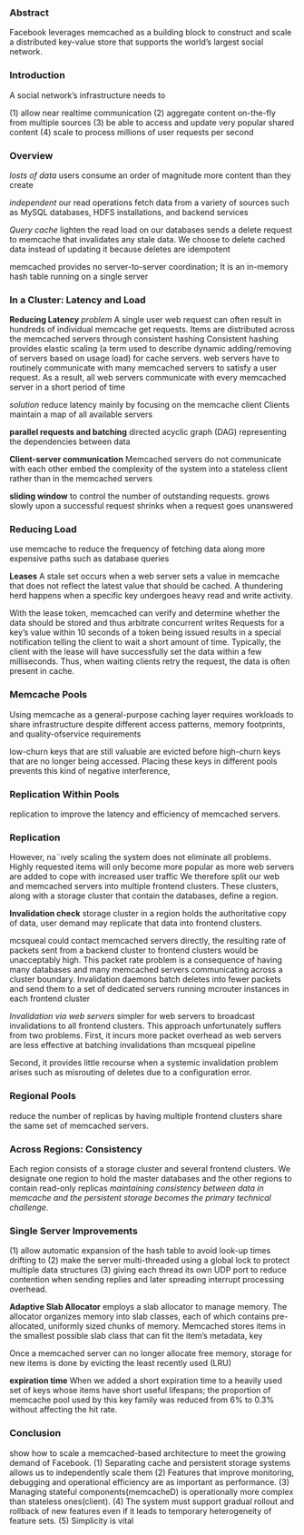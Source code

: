 ### Abstract
Facebook leverages memcached as a building block to construct and scale a distributed key-value store that supports the world’s largest social network.


### Introduction
A social network’s infrastructure needs to

(1) allow near realtime communication
(2) aggregate content on-the-fly from multiple sources
(3) be able to access and update very popular shared content
(4) scale to process millions of user requests per second



### Overview
*losts of data*
users consume an order of magnitude more content than they create

*independent*
our read operations fetch data from a variety of sources such as MySQL databases, HDFS installations, and backend services


*Query cache*
lighten the read load on our databases
sends a delete request to memcache that invalidates any stale data. We choose to delete cached data instead of updating it because deletes are idempotent

memcached provides no server-to-server coordination;
It is an in-memory hash table running on a single server



### In a Cluster: Latency and Load

**Reducing Latency**
*problem*
A single user web request can often result in hundreds of individual memcache get requests.
Items are distributed across the memcached servers through consistent hashing
Consistent hashing provides elastic scaling (a term used to describe dynamic adding/removing of servers based on usage load) for cache servers.
web servers have to routinely communicate with many memcached servers to satisfy a user request.
As a result, all web servers communicate with every memcached server in a short period of time

*solution*
reduce latency mainly by focusing on the memcache client
Clients maintain a map of all available servers

**parallel requests and batching**
directed acyclic graph (DAG) representing the dependencies between data

**Client-server communication**
Memcached servers do not communicate with each other
embed the complexity of the system into a stateless client rather than in the memcached servers

**sliding window**
to control the number of outstanding requests.
grows slowly upon a successful request
shrinks when a request goes unanswered



### Reducing Load
use memcache to reduce the frequency of fetching data along more expensive paths such as database queries

**Leases**
A stale set occurs when a web server sets a value in memcache that does not reflect the latest value that should be cached.
A thundering herd happens when a specific key undergoes heavy read and write activity.

With the lease token, memcached can verify and determine whether the data should be stored and thus arbitrate concurrent writes
Requests for a key’s value within 10 seconds of a token being issued results in a special notification telling the client to wait a short amount of time.
Typically, the client with the lease will have successfully set the data within a few milliseconds. Thus, when waiting clients
retry the request, the data is often present in cache.


### Memcache Pools
Using memcache as a general-purpose caching layer requires workloads to share infrastructure despite different access patterns, memory footprints, and quality-ofservice requirements

low-churn keys that are still valuable are evicted before high-churn keys that are no longer being accessed. Placing these keys in different pools prevents this kind of negative interference,


### Replication Within Pools
replication to improve the latency and efficiency of memcached servers.


### Replication
However, na¨ıvely scaling the system does not eliminate all problems.
Highly requested items will only become more popular as more web servers are added to cope with increased user traffic
We therefore split our web and memcached servers into multiple frontend clusters.
These clusters, along with a storage cluster that contain the databases, define a region.


**Invalidation check**
storage cluster in a region holds the authoritative copy of data, user demand may replicate that data into frontend clusters.

mcsqueal could contact memcached servers directly, the resulting rate of packets sent from a backend cluster to frontend clusters would be unacceptably high.
This packet rate problem is a consequence of having many databases and many memcached servers communicating across a cluster
boundary.
Invalidation daemons batch deletes into fewer packets and send them to a set of dedicated servers running mcrouter instances in each frontend cluster

*Invalidation via web servers*
simpler for web servers to broadcast invalidations to all frontend clusters.
This approach unfortunately suffers from two problems.
First, it incurs more packet overhead as web servers are less effective at batching invalidations than mcsqueal pipeline

Second, it provides little recourse when a systemic invalidation problem arises such as misrouting of deletes due to a configuration error.


### Regional Pools
reduce the number of replicas by having multiple frontend clusters share the same set of memcached servers.


### Across Regions: Consistency
Each region consists of a storage cluster and several frontend clusters.
We designate one region to hold the master databases and the other regions to contain read-only replicas
*maintaining consistency between data in memcache and the persistent storage becomes the primary technical challenge.*


###  Single Server Improvements
(1) allow automatic expansion of the hash table to avoid look-up times drifting to
(2) make the server multi-threaded using a global lock to protect multiple data structures
(3) giving each thread its own UDP port to reduce contention when sending replies and later spreading interrupt processing overhead.


**Adaptive Slab Allocator**
employs a slab allocator to manage memory.
The allocator organizes memory into slab classes, each of which contains pre-allocated, uniformly sized chunks of memory.
Memcached stores items in the smallest possible slab class that can fit the item’s metadata, key

Once a memcached server can no longer allocate free memory, storage for new items is done by evicting the least recently used (LRU)


**expiration time**
When we added a short expiration time to a heavily used set of keys whose items have short useful lifespans; the proportion
of memcache pool used by this key family was reduced from 6% to 0.3% without affecting the hit rate.


### Conclusion
show how to scale a memcached-based architecture to meet the growing demand of Facebook.
(1) Separating cache and persistent storage systems allows us to independently scale them
(2) Features that improve monitoring, debugging and operational efficiency are as important as performance.
(3) Managing stateful components(memcacheD) is operationally more complex than stateless ones(client).
(4) The system must support gradual rollout and rollback of new features even if it leads to temporary heterogeneity of feature sets.
(5) Simplicity is vital
